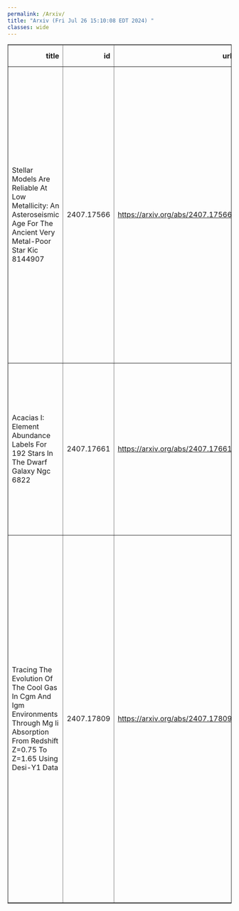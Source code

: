 ```yaml
---
permalink: /Arxiv/
title: "Arxiv (Fri Jul 26 15:10:08 EDT 2024) "
classes: wide
---
```

<table border="1" class="dataframe">
  <thead>
    <tr style="text-align: right;">
      <th>title</th>
      <th>id</th>
      <th>url</th>
      <th>authors</th>
      <th>Local Authors</th>
    </tr>
  </thead>
  <tbody>
    <tr>
      <td>Stellar Models Are Reliable At Low Metallicity: An Asteroseismic Age For   The Ancient Very Metal-Poor Star Kic 8144907</td>
      <td>2407.17566</td>
      <td><a href="https://arxiv.org/abs/2407.17566" target="_blank">https://arxiv.org/abs/2407.17566</a></td>
      <td>Daniel Huber, Ditte Slumstrup, Marc Hon, Yaguang Li, Victor Aguirre Borsen-Koch, Timothy R. Bedding, Meridith Joyce, J. M. Joel Ong, Aldo Serenelli, Dennis Stello, Travis Berger, Samuel K. Grunblatt, Michael Greklek-Mckeon, Teruyuki Hirano, Evan N. Kirby, Marc H. Pinsonneault, Arthur Alencastro Puls, Joel Zinn</td>
      <td>Marc Pinsonneault</td>
    </tr>
    <tr>
      <td>Acacias I: Element Abundance Labels For 192 Stars In The Dwarf Galaxy   Ngc 6822</td>
      <td>2407.17661</td>
      <td><a href="https://arxiv.org/abs/2407.17661" target="_blank">https://arxiv.org/abs/2407.17661</a></td>
      <td>Melissa K. Ness, J. Trevor Mendel, Sven Buder, Adam Wheeler, Alexander P. Ji, Luka Mijnarends, Kim Venn, Else Starkenburg, Ryan Leaman, Kathryn Grasha, Sarah Aquilina</td>
      <td>Adam Wheeler</td>
    </tr>
    <tr>
      <td>Tracing The Evolution Of The Cool Gas In Cgm And Igm Environments   Through Mg Ii Absorption From Redshift Z=0.75 To Z=1.65 Using Desi-Y1 Data</td>
      <td>2407.17809</td>
      <td><a href="https://arxiv.org/abs/2407.17809" target="_blank">https://arxiv.org/abs/2407.17809</a></td>
      <td>X. Wu, Z. Cai, T. -W. Lan, S. Zou, A. Anand, Biprateep Dey, Z. Li, J. Aguilar, S. Ahlen, D. Brooks, T. Claybaugh, A. De La Macorra, P. Doel, S. Ferraro, J. E. Forero-Romero, S. Gontcho A Gontcho, K. Honscheid, S. Juneau, R. Kehoe, T. Kisner, A. Lambert, M. Landriau, L. Le Guillou, M. Manera, A. Meisner, R. Miquel, J. Moustakas, J. A. Newman, F. Prada, G. Rossi, E. Sanchez, D. Schlegel, M. Schubnell, M. Siudek, D. Sprayberry, G. Tarlé, B. A. Weaver, H. Zou</td>
      <td>Klaus Honscheid</td>
    </tr>
  </tbody>
</table>